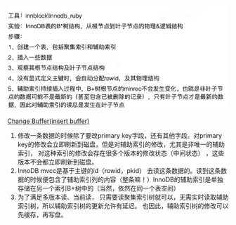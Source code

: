  

![ ](.pics/clip_image001-1598785894182.png)

[Change Buffer(insert buffer)](1.系统表空间拓扑.md)

1. 修改一条数据的时候除了要改primary key字段，还有其他字段。对primary key的修改会立即刷新到磁盘，但是对辅助索引的修改，尤其是非唯一的辅助索引， 对这种索引的修改会存在很多个版本的修改状态（中间状态） ，这些版本不会都立即刷新到磁盘。
2. InnoDB mvcc是基于主键的id（rowid，pkid） 去读这条数据的。读到这条数据的时候便包含了辅助索引列的内容（整条嘛！）InnoDB的辅助索引是单独存储在另一个索引B+树中的（当然，依然在同一个表空间）
3. 为了满足多版本读、当前读， 只需要读聚集索引树就可以，无需实时读取辅助索引树，所以辅助索引树的更新允许有延迟。 也因此，辅助索引树的修改可以先缓存，再写盘。